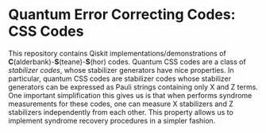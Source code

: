 # Quantum Error Correcting Codes: CSS Codes

This repository contains Qiskit implementations/demonstrations of <b>C</b>(alderbank)-<b>S</b>(teane)-<b>S</b>(hor) codes. Quantum CSS codes are a class of <em>stabilizer codes</em>, whose stabilizer generators have nice properties. In particular, quantum CSS codes are stabilizer codes whose stabilizer generators can be expressed as Pauli strings containing only X and Z terms. One important simplification this gives us is that when performs syndrome measurements for these codes, one can measure X stabilizers and Z stabilizers independently from each other. This property allows us to implement syndrome recovery procedures in a simpler fashion. 